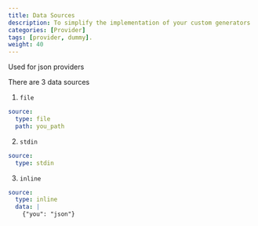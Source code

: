 ```yaml
---
title: Data Sources
description: To simplify the implementation of your custom generators
categories: [Provider]
tags: [provider, dummy].
weight: 40
---
```


Used for json providers

There are 3 data sources

1. `file`

```yaml
source:
  type: file
  path: you_path
```

2. `stdin`

```yaml
source:
  type: stdin
```

3. `inline`

```yaml
source:
  type: inline
  data: |
    {"you": "json"}
```
